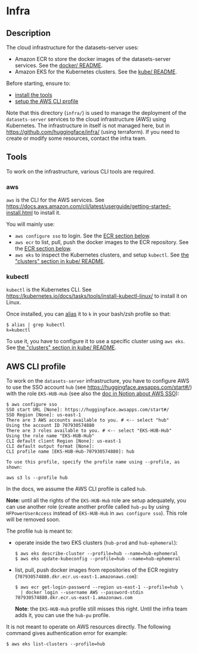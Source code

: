 # Infra

## Description

The cloud infrastructure for the datasets-server uses:

- Amazon ECR to store the docker images of the datasets-server services. See the [docker/ README](./docker/README.md#amazon-elastic-container-registry-ecr).
- Amazon EKS for the Kubernetes clusters. See the [kube/ README](./kube/README.md#clusters).

Before starting, ensure to:

- [install the tools](#tools)
- [setup the AWS CLI profile](#aws-cli-profile)

Note that this directory (`infra/`) is used to manage the deployment of the `datasets-server` services to the cloud infrastructure (AWS) using Kubernetes. The infrastructure in itself is not managed here, but in https://github.com/huggingface/infra/ (using terraform). If you need to create or modify some resources, contact the infra team.

## Tools

To work on the infrastructure, various CLI tools are required.

### aws

`aws` is the CLI for the AWS services. See https://docs.aws.amazon.com/cli/latest/userguide/getting-started-install.html to install it.

You will mainly use:

- `aws configure sso` to login. See the [ECR section below](#amazon-elastic-container-registry-ecr).
- `aws ecr` to list, pull, push the docker images to the ECR repository. See the [ECR section below](#amazon-elastic-container-registry-ecr).
- `aws eks` to inspect the Kubernetes clusters, and setup `kubectl`. See [the "clusters" section in kube/ README](./kube/README.md#clusters).

### kubectl

`kubectl` is the Kubernetes CLI. See https://kubernetes.io/docs/tasks/tools/install-kubectl-linux/ to install it on Linux.

Once installed, you can [alias](https://www.google.com/search?q=persist+alias+linux) it to `k` in your bash/zsh profile so that:

```
$ alias | grep kubectl
k=kubectl
```

To use it, you have to configure it to use a specific cluster using `aws eks`. See [the "clusters" section in kube/ README](./kube/README.md#clusters).

## AWS CLI profile

To work on the `datasets-server` infrastructure, you have to configure AWS to use the SSO account `hub` (see https://huggingface.awsapps.com/start#/) with the role `EKS-HUB-Hub` (see also the [doc in Notion about AWS SSO](https://www.notion.so/huggingface2/Conventions-645d29ce0a01496bb07c67a06612aa98#ff642cd8e28a4107ae26cc6183ccdd01)):

```shell
$ aws configure sso
SSO start URL [None]: https://huggingface.awsapps.com/start#/
SSO Region [None]: us-east-1
There are 3 AWS accounts available to you. # <-- select "hub"
Using the account ID 707930574880
There are 3 roles available to you. # <-- select "EKS-HUB-Hub"
Using the role name "EKS-HUB-Hub"
CLI default client Region [None]: us-east-1
CLI default output format [None]:
CLI profile name [EKS-HUB-Hub-707930574880]: hub

To use this profile, specify the profile name using --profile, as shown:

aws s3 ls --profile hub
```

In the docs, we assume the AWS CLI profile is called `hub`.

**Note**: until all the rights of the `EKS-HUB-Hub` role are setup adequately, you can use another role (create another profile called `hub-pu` by using `HFPowerUserAccess` instead of `EKS-HUB-Hub` in `aws configure sso`). This role will be removed soon.

The profile `hub` is meant to:

- operate inside the two EKS clusters (`hub-prod` and `hub-ephemeral`):

  ```shell
  $ aws eks describe-cluster --profile=hub --name=hub-ephemeral
  $ aws eks update-kubeconfig --profile=hub --name=hub-ephemeral
  ```

- list, pull, push docker images from repositories of the ECR registry (`707930574880.dkr.ecr.us-east-1.amazonaws.com`):

  ```shell
  $ aws ecr get-login-password --region us-east-1 --profile=hub \
    | docker login --username AWS --password-stdin 707930574880.dkr.ecr.us-east-1.amazonaws.com
  ```

  **Note**: the `EKS-HUB-Hub` profile still misses this right. Until the infra team adds it, you can use the `hub-pu` profile.

It is not meant to operate on AWS resources directly. The following command gives authentication error for example:

```shell
$ aws eks list-clusters --profile=hub
```
